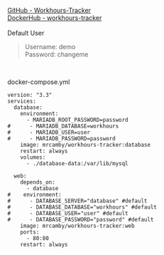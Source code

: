[GitHub - Workhours-Tracker](https://github.com/MrCamby/Workhours-Tracker)<br />
[DockerHub - workhours-tracker](https://hub.docker.com/r/mrcamby/workhours-tracker)
<br /><br />
Default User
> Username: demo<br />
> Password: changeme
<br />

docker-compose.yml
```
version: "3.3"
services:
  database:
    environment:
      - MARIADB_ROOT_PASSWORD=password
#      - MARIADB_DATABASE=workhours
#      - MARIADB_USER=user
#      - MARIADB_PASSWORD=password
    image: mrcamby/workhours-tracker:database
    restart: always
    volumes:
      - ./database-data:/var/lib/mysql

  web:
    depends_on:
      - database
#    environment:
#      - DATABASE_SERVER="database" #default
#      - DATABASE_DATABASE="workhours" #default
#      - DATABASE_USER="user" #default
#      - DATABASE_PASSWORD="password" #default
    image: mrcamby/workhours-tracker:web
    ports:
      - 80:80
    restart: always
```
